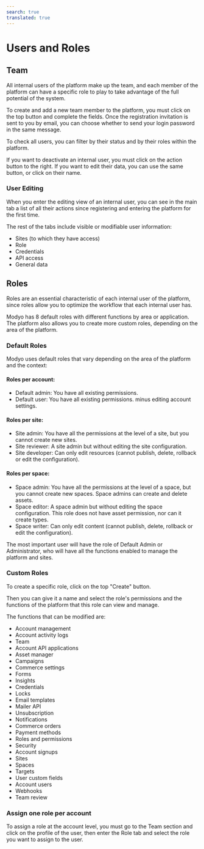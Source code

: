 ```yaml
---
search: true
translated: true
---
```


# Users and Roles

## Team

All internal users of the platform make up the team, and each member of the platform can have a specific role to play to take advantage of the full potential of the system.

To create and add a new team member to the platform, you must click on the top button and complete the fields. Once the registration invitation is sent to you by email, you can choose whether to send your login password in the same message.

To check all users, you can filter by their status and by their roles within the platform.

If you want to deactivate an internal user, you must click on the action button to the right. If you want to edit their data, you can use the same button, or click on their name.

### User Editing

When you enter the editing view of an internal user, you can see in the main tab a list of all their actions since registering and entering the platform for the first time.

The rest of the tabs include visible or modifiable user information:

- Sites (to which they have access)
- Role
- Credentials
- API access
- General data

## Roles

Roles are an essential characteristic of each internal user of the platform, since roles allow you to optimize the workflow that each internal user has.

Modyo has 8 default roles with different functions by area or application. The platform also allows you to create more custom roles, depending on the area of the platform.

### Default Roles

Modyo uses default roles that vary depending on the area of the platform and the context:

#### Roles per account:

- Default admin: You have all existing permissions.
- Default user: You have all existing permissions. minus editing account settings.

#### Roles per site:

- Site admin: You have all the permissions at the level of a site, but you cannot create new sites.
- Site reviewer: A site admin but without editing the site configuration.
- Site developer: Can only edit resources (cannot publish, delete, rollback or edit the configuration).

#### Roles per space:

- Space admin: You have all the permissions at the level of a space, but you cannot create new spaces. Space admins can create and delete assets.
- Space editor: A space admin but without editing the space configuration. This role does not have asset permission, nor can it create types.
- Space writer: Can only edit content (cannot publish, delete, rollback or edit the configuration).

The most important user will have the role of Default Admin or Administrator, who will have all the functions enabled to manage the platform and sites.

### Custom Roles

To create a specific role, click on the top "Create" button.

Then you can give it a name and select the role's permissions and the functions of the platform that this role can view and manage.

The functions that can be modified are:

- Account management
- Account activity logs
- Team
- Account API applications
- Asset manager
- Campaigns
- Commerce settings
- Forms
- Insights
- Credentials
- Locks
- Email templates
- Mailer API
- Unsubscription
- Notifications
- Commerce orders
- Payment methods
- Roles and permissions
- Security
- Account signups
- Sites
- Spaces
- Targets
- User custom fields
- Account users
- Webhooks
- Team review

### Assign one role per account

To assign a role at the account level, you must go to the Team section and click on the profile of the user, then enter the Role tab and select the role you want to assign to the user.

